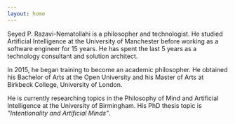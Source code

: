 ```yaml
---
layout: home
---
```


Seyed P. Razavi-Nematollahi is a philosopher and technologist. He studied Artificial Intelligence at the University of Manchester before working as a software engineer for 15 years. He has spent the last 5 years as a technology consultant and solution architect.

In 2015, he began training to become an academic philosopher. He obtained his Bachelor of Arts at the Open University and his Master of Arts at Birkbeck College, University of London.

He is currently researching topics in the Philosophy of Mind and Artificial Intelligence at the University of Birmingham. His PhD thesis topic is _"Intentionality and Artificial Minds"_.
